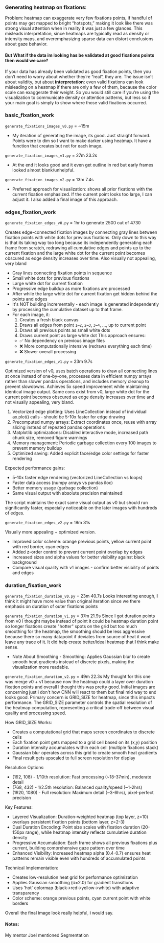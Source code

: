 
### Generating heatmap on fixations:

Problem: heatmap can exaggerate very few fixations points, if handful of points may get mapped to bright “hotspots,” making it look like there was strong visual attention when in reality it was just a few glances. This misleads interpretation, since heatmaps are typically read as density or intensity maps, and overemphasizing sparse data can distort conclusions about gaze behavior.

#### But What if the data im looking has be validated at good fixations points then would we care?

If your data has already been validated as good fixation points, then you don’t need to worry about whether they’re “real”, they are. The issue isn’t about validity, but about **interpretation**: even valid fixations can look misleading on a heatmap if there are only a few of them, because the color scale can exaggerate their weight. So you would still care if you’re using the visualization to communicate density or attention patterns, but less so if your main goal is simply to show where those valid fixations occurred.

### basic_fixation_work

`generate_fixations_images_v0.py` = ~15m
- My iteration of generating the image, its good. Just straight forward. Points were to dim so I want to make darker using heatmap. It have a function that creates but not for each image.


`generate_fixation_images_v1.py` = 27m 23.2s
- At the end it looks good and it even get outline in red but early frames looked almost blank/unhelpful.

`generate_fixation_images_v2.py` = 13m 7.4s
- Preferred approach for visualization: shows all prior fixations with the current fixation emphasized. If the current point looks too large, I can adjust it. I also added a final image of this approach.

### edges_fixation_work

`generate_fixation_edges_v0.py` = 1hr to generate 2500 out of 4730

Creates edge-connected fixation images by connecting gray lines between fixation points with white dots for previous fixations. Only down to this way is that its taking way too long because its independently generating each frame from scratch, redrawing all cumulative edges and points up to the current fixation and the large white dot for the current point becomes obscured as edge density increases over time. Also visually not appealing, very bland

- Gray lines connecting fixation points in sequence
- Small white dots for previous fixations
- Large white dot for current fixation
- Progressive edge buildup as more fixations are processed
- After while the large white dot for current fixation get hidden behind the points and edges
- It's NOT building incrementally - each image is generated independently by processing the cumulative dataset up to that frame.
- For each image, it:
  1. Creates a fresh black canvas
  2. Draws all edges from point `1→2`, `2→3`, `3→4`, ..., up to current point
  3. Draws all previous points as small white dots
  4. Draws current point as large white dot
  This approach ensures:
  - ✅ No dependency on previous image files
  - ❌ More computationally intensive (redraws everything each time)
  - ❌ Slower overall processing

`generate_fixation_edges_v1.py` = 23m 9.7s

 Optimized version of v0, uses batch operations to draw all connecting lines at once instead of one-by-one, processes data in efficient numpy arrays rather than slower pandas operations, and includes memory cleanup to prevent slowdowns. Achieves 5x speed improvement while maintaining identical image output. Same cons exist from v0, large white dot for the current point becomes obscured as edge density increases over time and not visually appealing, very bland.
 
  1. Vectorized edge plotting: Uses LineCollection instead of individual ax.plot() calls - should be 5-10x faster for edge drawing    
  2. Precomputed numpy arrays: Extract coordinates once, reuse with array slicing instead of repeated pandas operations
  3. Matplotlib optimizations: Disabled interactive mode, increased path chunk size, removed figure warnings
  4. Memory management: Periodic garbage collection every 100 images to prevent memory buildup
  5. Optimized saving: Added explicit face/edge color settings for faster rendering

  Expected performance gains:
  - 5-10x faster edge rendering (vectorized LineCollection vs loops)
  - Faster data access (numpy arrays vs pandas iloc)
  - Better memory usage (garbage collection)
  - Same visual output with absolute precision maintained

  The script maintains the exact same visual output as v0 but should run significantly faster, especially noticeable on the later images with hundreds of edges.

`generate_fixation_edges_v2.py` = 18m 31s

Visually more appealing + optimized version. 

- Improved color scheme: orange previous points, yellow current point with red border, cyan edges
- Added z-order control to prevent current point overlap by edges
- Increased sizes and alpha values for better visibility against black background
- Compare visual quality with v1 images - confirm better visibility of points and edges

### duration_fixation_work

`generate_fixation_duration_v0.py` = 23m 40.7s
Looks interesting enough, I think it might have more value than original iteration since we there emphasis on duration of outer fixations points

`generate_fixation_duration_v1.py` = 37m 21.9s
Since I got duration points from v0 I thought maybe instead of point it could be heatmap duration point so longer fixations create "hotter" spots on the grid but too much smoothing for the heatmap, the smoothing should be less aggressive because there so many datapoint if deviates from source of heat it wont leave any trace of it. It did help create better/ideal heatmap that I think make sense.
- Note About Smoothing - Smoothing: Applies Gaussian blur to create smooth heat gradients instead of discrete pixels, making the visualization more readable. 


`generate_fixation_duration_v2.py` = 49m 22.3s
My thought for this one was merge v0 + v1 because now the heatmap could a layer over duration fixation points and overall I thought this was pretty good. Initial images are concerning just i don't how CNN will react to them but final mid way to end looks good. Primary concern is GRID_SIZE for heatmap, since this impacts performance. The GRID_SIZE parameter controls the spatial resolution of the heatmap computation, representing a critical trade-off between visual quality and processing speed.

How GRID_SIZE Works:
  - Creates a computational grid that maps screen coordinates to discrete cells
  - Each fixation point gets mapped to a grid cell based on its (x,y) position
  - Duration intensity accumulates within each cell (multiple fixations stack)
  - Gaussian blur operates across this grid to create smooth heat gradients
  - Final result gets upscaled to full screen resolution for display

Resolution Options:
  - (192, 108) - 1/10th resolution: Fast processing (~18-37min), moderate detail
  - (768, 432) - 1/2.5th resolution: Balanced quality/speed (~1-2hrs)
  - (1920, 1080) - Full resolution: Maximum detail (~3-6hrs), pixel-perfect precision

Key Features:
- Layered Visualization: Duration-weighted heatmap (top layer, z=10) overlays persistent fixation points (bottom layer, z=2-3)
- Dual Duration Encoding: Point size scales with fixation duration (20-150px range), while heatmap intensity reflects cumulative duration density
- Progressive Accumulation: Each frame shows all previous fixations plus current, building comprehensive gaze pattern over time
- Enhanced Visibility: Increased heatmap alpha (0.4-0.7) ensures heat patterns remain visible even with hundreds of accumulated points

Technical Implementation:
- Creates low-resolution heat grid for performance optimization
- Applies Gaussian smoothing (σ=2.0) for gradient transitions
- Uses 'hot' colormap (black→red→yellow→white) with adaptive transparency
- Color scheme: orange previous points, cyan current point with white borders

Overall the final image look really helpful, i would say.


#### Notes:

My mentor Joel mentioned Segmentation